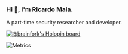### Hi 👋, I'm Ricardo Maia. 
A part-time security researcher and developer.

[![@brainfork's Holopin board](https://holopin.me/brainfork)](https://holopin.io/@brainfork)

![Metrics](https://metrics.lecoq.io/ricardomaia?template=classic&languages=1&achievements=1&base=header%2C%20activity%2C%20community%2C%20repositories%2C%20metadata&base.indepth=false&base.hireable=false&base.skip=false&languages=false&languages.limit=8&languages.threshold=0%25&languages.other=false&languages.colors=github&languages.sections=most-used&languages.indepth=false&languages.analysis.timeout=15&languages.categories=markup%2C%20programming&languages.recent.categories=markup%2C%20programming&languages.recent.load=300&languages.recent.days=14&achievements=false&achievements.threshold=X&achievements.secrets=true&achievements.display=detailed&achievements.limit=0&config.timezone=America%2FSao_Paulo)

